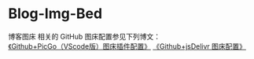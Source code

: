 # Blog-Img-Bed
博客图床
相关的 GitHub 图床配置参见下列博文：    
[《Github+PicGo（VScode版）图床插件配置》](https://cn-dxtz.github.io/2020/02/11/杂/工具配置/博客/Github+PicGo（VScode版）图床插件配置/)
[《Github+jsDelivr 图床配置》](https://cn-dxtz.github.io/2020/02/11/杂/工具配置/博客/Github+jsDelivr%20图床配置/)
